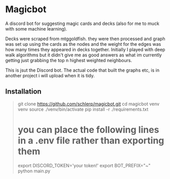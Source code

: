 # Magicbot

A discord bot for suggesting magic cards and decks (also for me to muck with some machine learning).

Decks were scraped from mtggoldfish. they were then processed and graph was set up using the cards as the nodes and the weight for the edges was how many times they appeared in decks together. Initially I played with deep walk algorithms but it didn't give me as good answers as what im currently getting just grabbing the top n highest weighted neighbours.

This is jsut the Discord bot. The actual code that built the graphs etc, is in another project i will upload when it is tidy.

## Installation

> git clone https://github.com/schlerp/magicbot.git
> cd magicbot
> venv venv
> source ./venv/bin/activate
> pip install -r ./requirements.txt
> # you can place the following lines in a .env file rather than exporting them
> export DISCORD_TOKEN='your token!'
> export BOT_PREFIX="~"
> python main.py